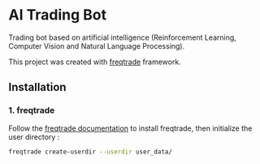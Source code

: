 # AI Trading Bot
Trading bot based on artificial intelligence (Reinforcement Learning, Computer Vision and Natural Language Processing).

This project was created with [freqtrade](https://github.com/freqtrade/freqtrade) framework.

## Installation 
### 1. freqtrade
Follow the [freqtrade documentation](https://www.freqtrade.io/en/latest/) to install freqtrade, then initialize the user directory :
```sh
freqtrade create-userdir --userdir user_data/
```  
